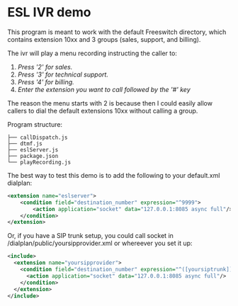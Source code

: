 # ESL IVR demo

This program is meant to work with the default Freeswitch directory, which contains extension 10xx and 3 groups (sales, support, and billing).

The ivr will play a menu recording instructing the caller to:

1. *Press '2' for sales.*
2. *Press '3' for technical support.*
3. *Press '4' for billing.*
4. *Enter the extension you want to call followed by the '#' key*

The reason the menu starts with 2 is because then I could easily allow callers to dial the default extensions 10xx without calling a group.

Program structure:

    ├── callDispatch.js
    ├── dtmf.js
    ├── eslServer.js
    ├── package.json
    └── playRecording.js

The best way to test this demo is to add the following to your default.xml dialplan:

```xml
<extension name="eslserver">
    <condition field="destination_number" expression="^9999">
        <action application="socket" data="127.0.0.1:8085 async full"/>
    </condition>
</extension>
```

Or, if you have a SIP trunk setup, you could call socket in /dialplan/public/yoursipprovider.xml or whereever you set it up:

```xml
<include>
  <extension name="yoursipprovider">
    <condition field="destination_number" expression="^([yoursiptrunk]])$">
      <action application="socket" data="127.0.0.1:8085 async full"/>
    </condition>
  </extension>
</include>
```
